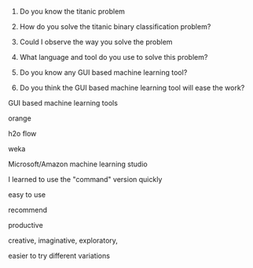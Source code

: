  1. Do you know the titanic problem
 
 2. How do you solve the titanic binary classification problem?
 
 3. Could I observe the way you solve the problem
 
 4. What language and tool do you use to solve this problem?
 
 5. Do you know any GUI based machine learning tool?
 
 6. Do you think the GUI based machine learning tool will ease the work?
 
GUI based machine learning tools

orange

h2o flow

weka

Microsoft/Amazon machine learning studio


I learned to use the "command" version quickly

easy to use

recommend

productive

creative, imaginative, exploratory,

easier to try different variations
